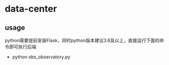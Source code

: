 # data-center
## usage
python需要提前安装Flask，同时python版本建议3.6及以上，直接运行下面的命令即可执行后端
- python obs_observatory.py
